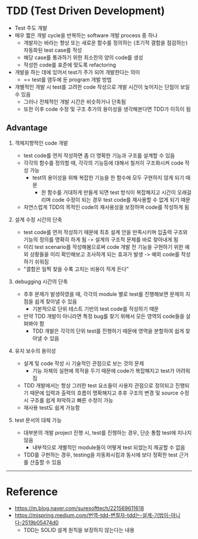 # TDD (Test Driven Development)

- Test 주도 개발
- 매우 짧은 개발 cycle을 반복하는 software 개발 process 중 하나
    - 개발자는 바라는 향상 또는 새로운 함수를 정의하는 (초기적 결함을 점검하는) 자동화된 test case를 작성
    - 해당 case를 통과하기 위한 최소한의 양의 code를 생성
    - 작성한 code를 표준에 맞도록 refactoring
- 개발을 하는 데에 있어서 test가 주가 되어 개발한다는 의미
    - == test를 염두에 둔 program 개발 방법
- 개별적인 개발 시 test를 고려한 code 작성으로 개발 시간이 늦어지는 단점이 보일 수 있음
    - 그러나 전체적인 개발 시간은 비슷하거나 단축됨
    - 또한 이후 code 수정 및 구조 추가의 용이성을 생각해본다면 TDD가 이득이 됨

## Advantage

1. 객체지향적인 code 개발
    - test code를 먼저 작성하면 좀 더 명확한 기능과 구조를 설계할 수 있음
    - 각각의 함수를 정의할 때, 각각의 기능등에 대해서 철저히 구조화시켜 code 작성 가능
        - test의 용이성을 위해 복잡한 기능을 한 함수에 모두 구현하지 않게 되기 때문
            - 한 함수를 거대하게 만들게 되면 test 방식이 복잡해지고 시간이 오래걸리며 code 수정이 되는 경우 test code를 재사용할 수 없게 되기 때문
    - 자연스럽게 TDD의 목적인 code의 재사용성을 보장하며 code를 작성하게 됨

2. 설계 수정 시간의 단축
    - test code를 먼저 작성하기 때문에 최초 설계 안을 만족시키며 입출력 구조와 기능의 정의를 명확히 하게 됨 -> 설계의 구조적 문제를 바로 찾아내게 됨
    - 미리 test scenario를 작성해봄으로써 code 개발 전 기능을 구현하기 위한 예외 상황들을 미리 확인해보고 조사하게 되는 효과가 발생 -> 예외 code를 작성하기 쉬워짐
    - "결함은 일찍 찾을 수록 고치는 비용이 적게 든다"

3. debugging 시간의 단축
    - 추후 문제가 발생하였을 때, 각각의 module 별로 test를 진행해보면 문제의 지점을 쉽게 찾아낼 수 있음
        - 기본적으로 단위 테스트 기반의 test code를 작성하기 때문 
    - 만약 TDD 개발이 아니라면 특정 bug를 찾기 위해서 모든 영역의 code들을 살펴봐야 함
        - TDD 개발은 각각의 단위 test를 진행하기 때문에 영역을 분할하여 쉽게 찾아낼 수 있음

4. 유지 보수의 용이성
    - 설계 및 code 작성 시 기술적인 관점으로 보는 것의 문제
        - 기능 자체의 실현에 목적을 두기 때문에 code가 복잡해지고 test가 어려워짐
    - TDD 개발에서는 항상 그러한 test 요소들이 사용자 관점으로 정의되고 진행되기 때문에 입력과 출력의 흐름이 명확해지고 추후 구조의 변경 및 source 수정 시 구조를 쉽게 파악하고 빠른 수정이 가능
    - 재사용 test도 쉽게 가능함

5. test 문서의 대체 가능
    - 대부분의 개발 project 진행 시, test를 진행하는 경우, 단순 통합 test에 지나지 않음
        - 내부적으로 개별적인 module들이 어떻게 test 되었는지 제공할 수 없음
    - TDD를 구현하는 경우, testing을 자동화시킴과 동시에 보다 정확한 test 근거를 산출할 수 있음

---

# Reference

- https://m.blog.naver.com/suresofttech/221569611618
- https://mjspring.medium.com/번역-tdd-변절자-tdd는-설계-기법이-아니다-2519b05474d0
    - TDD는 SOLID 설계 원칙을 보장하지 않는다는 내용
